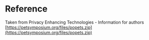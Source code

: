 # Reference
Taken from Privacy Enhancing Technologies - Information for authors
[https://petsymposium.org/files/popets.zip](https://petsymposium.org/files/popets.zip)
